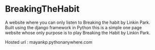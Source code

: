 # BreakingTheHabit
A website where you can only listen to Breaking the habit by Linkin Park.
Built using the django framework in Python this is a simple one page website whose only purpose is to play Breaking the Habit by Linkin Park.

Hosted url : mayankp.pythonanywhere.com
